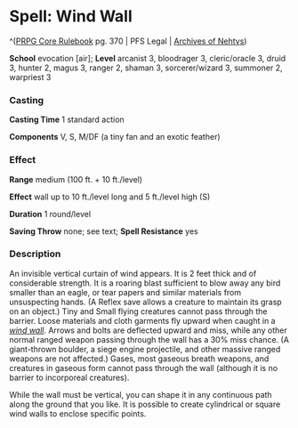 # Spell: Wind Wall

^([PRPG Core Rulebook][ss-wind-wall] pg. 370 | PFS Legal | [Archives of Nehtys][sn-wind-wall])

**School** evocation [air]; **Level** arcanist 3, bloodrager 3, cleric/oracle 3, druid 3, hunter 2, magus 3, ranger 2, shaman 3, sorcerer/wizard 3, summoner 2, warpriest 3

### Casting

**Casting Time** 1 standard action  

**Components** V, S, M/DF (a tiny fan and an exotic feather)

### Effect

**Range** medium (100 ft. + 10 ft./level)  

**Effect** wall up to 10 ft./level long and 5 ft./level high (S)  

**Duration** 1 round/level  

**Saving Throw** none; see text; **Spell Resistance** yes

### Description

An invisible vertical curtain of wind appears. It is 2 feet thick and of considerable strength. It is a roaring blast sufficient to blow away any bird smaller than an eagle, or tear papers and similar materials from unsuspecting hands. (A Reflex save allows a creature to maintain its grasp on an object.) Tiny and Small flying creatures cannot pass through the barrier. Loose materials and cloth garments fly upward when caught in a _[wind wall]_. Arrows and bolts are deflected upward and miss, while any other normal ranged weapon passing through the wall has a 30% miss chance. (A giant-thrown boulder, a siege engine projectile, and other massive ranged weapons are not affected.) Gases, most gaseous breath weapons, and creatures in gaseous form cannot pass through the wall (although it is no barrier to incorporeal creatures).  

While the wall must be vertical, you can shape it in any continuous path along the ground that you like. It is possible to create cylindrical or square wind walls to enclose specific points.

[ss-wind-wall]: http://paizo.com/pathfinderRPG/v57
[sn-wind-wall]: http://www.archivesofnethys.com/SpellDisplay.aspx?ItemName=Wind%20Wall
[wind wall]: http://www.archivesofnethys.com/SpellDisplay.aspx?ItemName=wind%20wall